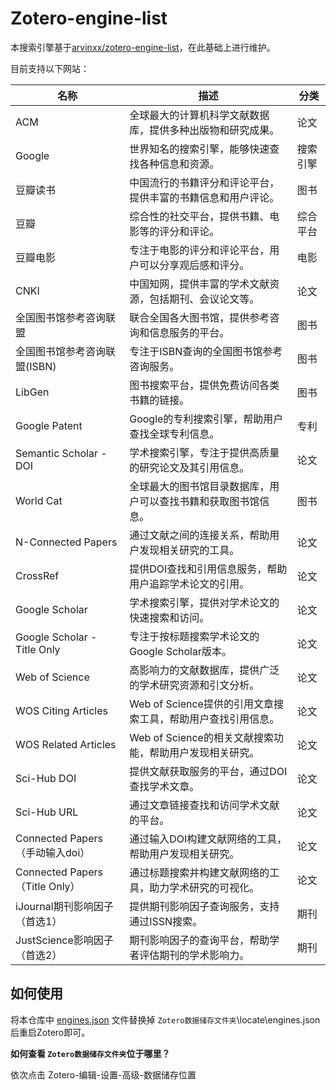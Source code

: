# Zotero-engine-list

本搜索引擎基于[arvinxx/zotero-engine-list](https://github.com/arvinxx/zotero-engine-list)，在此基础上进行维护。

目前支持以下网站：

| 名称 | 描述 | 分类 |
| --- | --- | --- |
| ACM | 全球最大的计算机科学文献数据库，提供多种出版物和研究成果。 | 论文 |
| Google | 世界知名的搜索引擎，能够快速查找各种信息和资源。 | 搜索引擎 |
| 豆瓣读书 | 中国流行的书籍评分和评论平台，提供丰富的书籍信息和用户评论。 | 图书 |
| 豆瓣 | 综合性的社交平台，提供书籍、电影等的评分和评论。 | 综合平台 |
| 豆瓣电影 | 专注于电影的评分和评论平台，用户可以分享观后感和评分。 | 电影 |
| CNKI | 中国知网，提供丰富的学术文献资源，包括期刊、会议论文等。 | 论文 |
| 全国图书馆参考咨询联盟 | 联合全国各大图书馆，提供参考咨询和信息服务的平台。 | 图书 |
| 全国图书馆参考咨询联盟(ISBN) | 专注于ISBN查询的全国图书馆参考咨询服务。 | 图书 |
| LibGen | 图书搜索平台，提供免费访问各类书籍的链接。 | 图书 |
| Google Patent | Google的专利搜索引擎，帮助用户查找全球专利信息。 | 专利 |
| Semantic Scholar - DOI | 学术搜索引擎，专注于提供高质量的研究论文及其引用信息。 | 论文 |
| World Cat | 全球最大的图书馆目录数据库，用户可以查找书籍和获取图书馆信息。 | 图书 |
| N-Connected Papers | 通过文献之间的连接关系，帮助用户发现相关研究的工具。 | 论文 |
| CrossRef | 提供DOI查找和引用信息服务，帮助用户追踪学术论文的引用。 | 论文 |
| Google Scholar | 学术搜索引擎，提供对学术论文的快速搜索和访问。 | 论文 |
| Google Scholar - Title Only | 专注于按标题搜索学术论文的Google Scholar版本。 | 论文 |
| Web of Science | 高影响力的文献数据库，提供广泛的学术研究资源和引文分析。 | 论文 |
| WOS Citing Articles | Web of Science提供的引用文章搜索工具，帮助用户查找引用信息。 | 论文 |
| WOS Related Articles | Web of Science的相关文献搜索功能，帮助用户发现相关研究。 | 论文 |
| Sci-Hub DOI | 提供文献获取服务的平台，通过DOI查找学术文章。 | 论文 |
| Sci-Hub URL | 通过文章链接查找和访问学术文献的平台。 | 论文 |
| Connected Papers（手动输入doi） | 通过输入DOI构建文献网络的工具，帮助用户发现相关研究。 | 论文 |
| Connected Papers（Title Only） | 通过标题搜索并构建文献网络的工具，助力学术研究的可视化。 | 论文 |
| iJournal期刊影响因子（首选1） | 提供期刊影响因子查询服务，支持通过ISSN搜索。 | 期刊 |
| JustScience影响因子（首选2） | 期刊影响因子的查询平台，帮助学者评估期刊的学术影响力。 | 期刊 |


## 如何使用

将本仓库中 [engines.json](engines.json) 文件替换掉 `Zotero数据储存文件夹`\locate\engines.json 后重启Zotero即可。

**如何查看 `Zotero数据储存文件夹`位于哪里？**

依次点击 Zotero-编辑-设置-高级-数据储存位置
